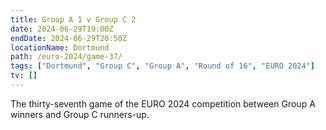 ```yaml
---
title: Group A 1 v Group C 2
date: 2024-06-29T19:00Z
endDate: 2024-06-29T20:50Z
locationName: Dortmund
path: /euro-2024/game-37/
tags: ["Dortmund", "Group C", "Group A", "Round of 16", "EURO 2024"]
tv: []
---
```


The thirty-seventh game of the EURO 2024 competition between Group A winners and Group C runners-up.
